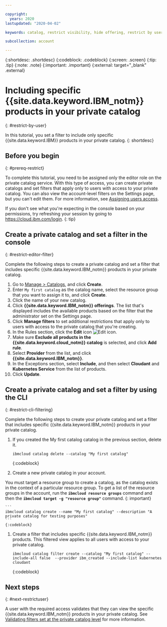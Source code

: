 ```yaml
---

copyright:
  years: 2020
lastupdated: "2020-04-02"

keywords: catalog, restrict visibility, hide offering, restrict by user, filter catalog, private catalog

subcollection: account

---
```


{:shortdesc: .shortdesc}
{:codeblock: .codeblock}
{:screen: .screen}
{:tip: .tip}
{:note: .note}
{:important: .important}
{:external: target="_blank" .external}

# Including specific {{site.data.keyword.IBM_notm}} products in your private catalog
{: #restrict-by-user}

In this tutorial, you set a filter to include only specific {{site.data.keyword.IBM}} products in your private catalog.
{: shortdesc}

## Before you begin
{: #prereq-restrict}

To complete this tutorial, you need to be assigned only the editor role on the private catalog service. With this type of access, you can create private catalogs and set filters that apply only to users with access to your private catalog. You can also view the account-level filters on the Settings page, but you can't edit them. For more information, see [Assigning users access](/docs/account?topic=account-catalog-access).

  If you don't see what you're expecting in the console based on your permissions, try refreshing your session by going to https://cloud.ibm.com/login.
  {: tip}

## Create a private catalog and set a filter in the console
{: #restrict-editor-filter}

Complete the following steps to create a private catalog and set a filter that includes specific {{site.data.keyword.IBM_notm}} products in your private catalog. 

1. Go to [Manage > Catalogs](https://cloud.ibm.com/content-mgmt/catalogs), and click **Create**.
1. Enter `My first catalog` as the catalog name, select the resource group that you want to assign it to, and click **Create**.
2. Click the name of your new catalog.
1. Click **{{site.data.keyword.IBM_notm}} offerings**. The list that's displayed includes the available products based on the filter that the administrator set on the Settings page. 
2. Click **Manage filters** to set additional restrictions that apply only to users with access to the private catalog that you're creating. 
3. In the Rules section, click the **Edit** icon ![Edit icon](../icons/edit-tagging.svg).
4. Make sure **Exclude all products in the {{site.data.keyword.cloud_notm}} catalog** is selected, and click **Add rule**.
5. Select **Provider** from the list, and click **{{site.data.keyword.IBM_notm}}**. 
6. In the Exceptions section, select **Include**, and then select **Cloudant** and **Kubernetes Service** from the list of products. 
6. Click **Update**.

## Create a private catalog and set a filter by using the CLI
{: #restrict-cli-filtering}

Complete the following steps to create your private catalog and set a filter that includes specific {{site.data.keyword.IBM_notm}} products in your private catalog.

1. If you created the My first catalog catalog in the previous section, delete it.
    
    ```
    ibmcloud catalog delete --catalog "My first catalog"
    ```
    {:codeblock}
    
1. Create a new private catalog in your account.

  You must target a resource group to create a catalog, as the catalog exists in the context of a particular resource group. To get a list of the resource groups in the account, run the **`ibmcloud resource groups`** command and then the **`ibmcloud target -g "resource group"`** command.
  {: important}
    
    ```
    ibmcloud catalog create --name "My first catalog" --description "A private catalog for testing purposes"
    ```
    {:codeblock}
    
1. Create a filter that includes specific {{site.data.keyword.IBM_notm}} products. This filtered view applies to all users with access to your private catalog.
    
    ```
    ibmcloud catalog filter create --catalog "My first catalog" --include-all false  --provider ibm_created --include-list kubernetes cloudant
    ```
    {:codeblock}

## Next steps
{: #next-restrictuser}

A user with the required access validates that they can view the specific {{site.data.keyword.IBM_notm}} products in your private catalog. See [Validating filters set at the private catalog level](/docs/account?topic=account-restrict-user-validate) for more information.




